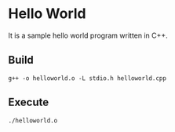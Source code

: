 # Hello World

It is a sample hello world program written in C++.

## Build

```
g++ -o helloworld.o -L stdio.h helloworld.cpp
```

## Execute
```
./helloworld.o
```
